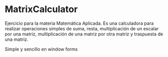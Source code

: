 # MatrixCalculator

Ejercicio para la materia Matemática Aplicada. Es una calculadora para realizar operaciones simples
de suma, resta, multiplicación de un escalar por una matriz, multiplicación de una matriz por otra matriz 
y traspuesta de una matriz.

Simple y sencillo en window forms
